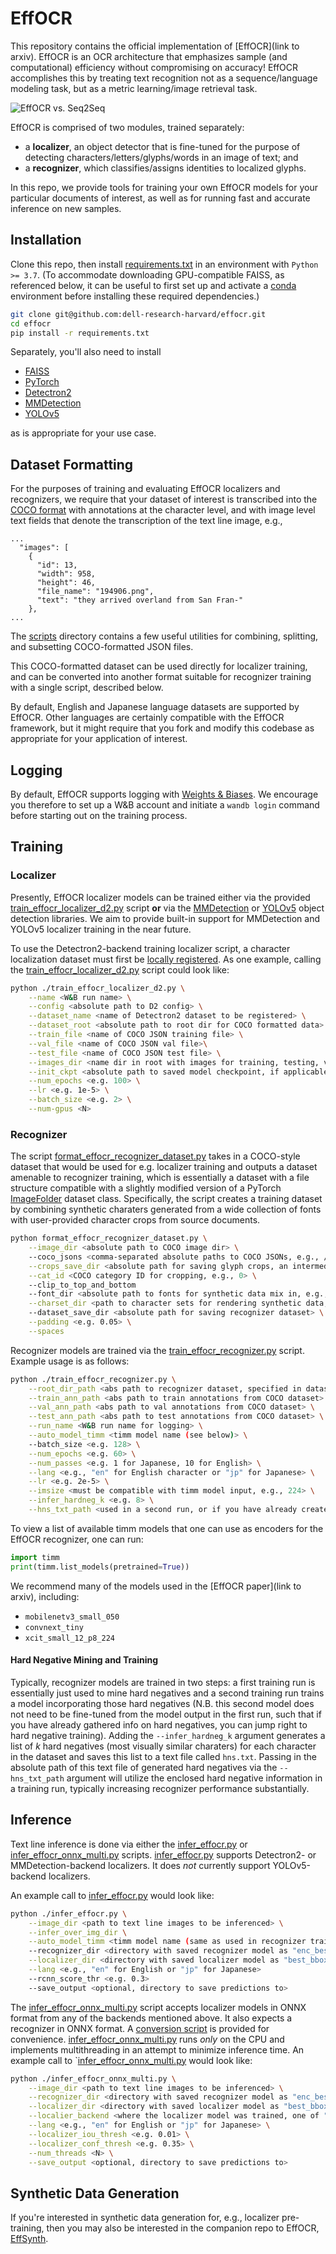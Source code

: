 # EffOCR

This repository contains the official implementation of [EffOCR](link to arxiv). EffOCR is an OCR architecture that emphasizes sample (and computational) efficiency without compromising on accuracy! EffOCR accomplishes this by treating text recognition not as a sequence/language modeling task, but as a metric learning/image retrieval task.

![EffOCR vs. Seq2Seq](misc/arch.png)

EffOCR is comprised of two modules, trained separately: 
- a **localizer**, an object detector that is fine-tuned for the purpose of detecting characters/letters/glyphs/words in an image of text; and 
- a **recognizer**, which classifies/assigns identities to localized glyphs.

In this repo, we provide tools for training your own EffOCR models for your particular documents of interest, as well as for running fast and accurate inference on new samples.

## Installation

Clone this repo, then install [requirements.txt](requirements.txt) in an environment with `Python >= 3.7`. (To accommodate downloading GPU-compatible FAISS, as referenced below, it can be useful to first set up and activate a [conda](https://docs.anaconda.com/anaconda/install/index.html) environment before installing these required dependencies.)

```bash
git clone git@github.com:dell-research-harvard/effocr.git
cd effocr
pip install -r requirements.txt
```

Separately, you'll also need to install 

- [FAISS](https://github.com/facebookresearch/faiss/blob/main/INSTALL.md)
- [PyTorch](https://pytorch.org/get-started/locally/)
- [Detectron2](https://github.com/facebookresearch/detectron2/blob/main/INSTALL.md)
- [MMDetection](https://github.com/open-mmlab/mmdetection/blob/master/docs/en/get_started.md/#Installation)
- [YOLOv5](https://github.com/ultralytics/yolov5#documentation)

as is appropriate for your use case.

## Dataset Formatting

For the purposes of training and evaluating EffOCR localizers and recognizers, we require that your dataset of interest is transcribed into the [COCO format](https://www.immersivelimit.com/tutorials/create-coco-annotations-from-scratch) with annotations at the character level, and with image level text fields that denote the transcription of the text line image, e.g., 

```
...
  "images": [
    {
      "id": 13,
      "width": 958,
      "height": 46,
      "file_name": "194906.png",
      "text": "they arrived overland from San Fran-"
    },
...
```

The [scripts](scripts/) directory contains a few useful utilities for combining, splitting, and subsetting COCO-formatted JSON files.

This COCO-formatted dataset can be used directly for localizer training, and can be converted into another format suitable for recognizer training with a single script, described below.

By default, English and Japanese language datasets are supported by EffOCR. Other languages are certainly compatible with the EffOCR framework, but it might require that you fork and modify this codebase as appropriate for your application of interest.

## Logging

By default, EffOCR supports logging with [Weights & Biases](https://wandb.ai/site). We encourage you therefore to set up a W&B account and initiate a `wandb login` command before starting out on the training process.

## Training

### Localizer 

Presently, EffOCR localizer models can be trained either via the provided [train_effocr_localizer_d2.py](train_effocr_localizer_d2.py) script **or**  via the [MMDetection](https://github.com/open-mmlab/mmdetection) or [YOLOv5](https://github.com/ultralytics/yolov5) object detection libraries. We aim to provide built-in support for MMDetection and YOLOv5 localizer training in the near future. 

To use the Detectron2-backend training localizer script, a character localization dataset must first be [locally registered](https://detectron2.readthedocs.io/en/latest/tutorials/datasets.html). As one example, calling the [train_effocr_localizer_d2.py](train_effocr_localizer_d2.py) script could look like:

```bash
python ./train_effocr_localizer_d2.py \
    --name <W&B run name> \
    --config <absolute path to D2 config> \
    --dataset_name <name of Detectron2 dataset to be registered> \
    --dataset_root <absolute path to root dir for COCO formatted data> \
    --train_file <name of COCO JSON training file> \
    --val_file <name of COCO JSON val file>\
    --test_file <name of COCO JSON test file> \
    --images_dir <name dir in root with images for training, testing, validation> \
    --init_ckpt <absolute path to saved model checkpoint, if applicable> \
    --num_epochs <e.g. 100> \
    --lr <e.g. 1e-5> \
    --batch_size <e.g. 2> \
    --num-gpus <N>
```

### Recognizer

The script [format_effocr_recognizer_dataset.py](format_effocr_recognizer_dataset.py) takes in a COCO-style dataset that would be used for e.g. localizer training and outputs a dataset amenable to recognizer training, which is essentially a dataset with a file structure compatible with a slightly modified version of a PyTorch [ImageFolder](https://pytorch.org/vision/main/generated/torchvision.datasets.ImageFolder.html) dataset class. Specifically, the script creates a training dataset by combining synthetic charaters generated from a wide collection of fonts with user-provided character crops from source documents. 

```bash
python format_effocr_recognizer_dataset.py \
    --image_dir <absolute path to COCO image dir> \  
    --coco_jsons <comma-separated absolute paths to COCO JSONs, e.g., /path/to/train.json,/path/to/test.json,/path/to/val.json> \
    --crops_save_dir <absolute path for saving glyph crops, an intermediate output> \
    --cat_id <COCO category ID for cropping, e.g., 0> \                         
    --clip_to_top_and_bottom              
    --font_dir <absolute path to fonts for synthetic data mix in, e.g., ./english_font_files> \
    --charset_dir <path to character sets for rendering synthetic data, e.g., ./english_charsets> \  
    --dataset_save_dir <absolute path for saving recognizer dataset> \
    --padding <e.g. 0.05> \
    --spaces        
```

Recognizer models are trained via the [train_effocr_recognizer.py](train_effocr_recognizer.py) script. Example usage is as follows:

```bash
python ./train_effocr_recognizer.py \
    --root_dir_path <abs path to recognizer dataset, specified in dataset_save_dir above> \
    --train_ann_path <abs path to train annotations from COCO dataset> \
    --val_ann_path <abs path to val annotations from COCO dataset> \
    --test_ann_path <abs path to test annotations from COCO dataset> \
    --run_name <W&B run name for logging> \
    --auto_model_timm <timm model name (see below)> \
    --batch_size <e.g. 128> \
    --num_epochs <e.g. 60> \
    --num_passes <e.g. 1 for Japanese, 10 for English> \
    --lang <e.g., "en" for English character or "jp" for Japanese> \
    --lr <e.g. 2e-5> \
    --imsize <must be compatible with timm model input, e.g., 224> \
    --infer_hardneg_k <e.g. 8> \
    --hns_txt_path <used in a second run, or if you have already created a hns.txt file, see below>
```

To view a list of available timm models that one can use as encoders for the EffOCR recognizer, one can run:

```python
import timm
print(timm.list_models(pretrained=True))
```

We recommend many of the models used in the [EffOCR paper](link to arxiv), including:
 - `mobilenetv3_small_050`
 - `convnext_tiny`
 - `xcit_small_12_p8_224`

#### Hard Negative Mining and Training

Typically, recognizer models are trained in two steps: a first training run is essentially just used to mine hard negatives and a second training run trains a model incorporating those hard negatives (N.B. this second model does not need to be fine-tuned from the model output in the first run, such that if you have already gathered info on hard negatives, you can jump right to hard negative training). Adding the `--infer_hardneg_k` argument generates a list of $k$ hard negatives (most visually similar charaters) for each character in the dataset and saves this list to a text file called `hns.txt`. Passing in the absolute path of this text file of generated hard negatives via the `--hns_txt_path` argument will utilize the enclosed hard negative information in a training run, typically increasing recognizer performance substantially.

## Inference

Text line inference is done via either the [infer_effocr.py](infer_effocr.py) or [infer_effocr_onnx_multi.py](infer_effocr_onnx_multi.py) scripts. [infer_effocr.py](infer_effocr.py) supports Detectron2- or MMDetection-backend localizers. It does _not_ currently support YOLOv5-backend localizers. 

An example call to [infer_effocr.py](infer_effocr.py) would look like:

```bash
python ./infer_effocr.py \
    --image_dir <path to text line images to be inferenced> \
    --infer_over_img_dir \
    --auto_model_timm <timm model name (same as used in recognizer training) \
    --recognizer_dir <directory with saved recognizer model as "enc_best.pth"> \
    --localizer_dir <directory with saved localizer model as "best_bbox_mAP.pth" and config as "*.yaml" or "*.py"> \
    --lang <e.g., "en" for English or "jp" for Japanese>
    --rcnn_score_thr <e.g. 0.3>
    --save_output <optional, directory to save predictions to>
```

The [infer_effocr_onnx_multi.py](infer_effocr_onnx_multi.py) script accepts localizer models in ONNX format from any of the backends mentioned above. It also expects a recognizer in ONNX format. A [conversion script](https://github.com/jscarlson/ocr-as-retrieval/blob/main/scripts/recognizer_onnx_export.py) is provided for convenience. [infer_effocr_onnx_multi.py](infer_effocr_onnx_multi.py) runs _only_ on the CPU and implements multithreading in an attempt to minimize inference time. An example call to `[infer_effocr_onnx_multi.py](infer_effocr_onnx_multi.py) would look like:

```bash
python ./infer_effocr_onnx_multi.py \
    --image_dir <path to text line images to be inferenced> \
    --recognizer_dir <directory with saved recognizer model as "enc_best.onnx"> \
    --localizer_dir <directory with saved localizer model as "best_bbox_mAP.onnx"> \
    --localier_backend <where the localizer model was trained, one of "mmdetection", "yolo", or "detectron2" \
    --lang <e.g., "en" for English or "jp" for Japanese> \
    --localizer_iou_thresh <e.g. 0.01> \
    --localizer_conf_thresh <e.g. 0.35> \
    --num_threads <N> \
    --save_output <optional, directory to save predictions to>
```

## Synthetic Data Generation

If you're interested in synthetic data generation for, e.g., localizer pre-training, then you may also be interested in the companion repo to EffOCR, [EffSynth](https://github.com/dell-research-harvard/effsynth).